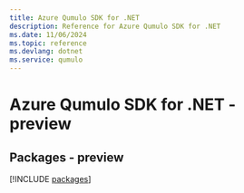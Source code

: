 ```yaml
---
title: Azure Qumulo SDK for .NET
description: Reference for Azure Qumulo SDK for .NET
ms.date: 11/06/2024
ms.topic: reference
ms.devlang: dotnet
ms.service: qumulo
---
```

# Azure Qumulo SDK for .NET - preview
## Packages - preview
[!INCLUDE [packages](qumulo-index.md)]